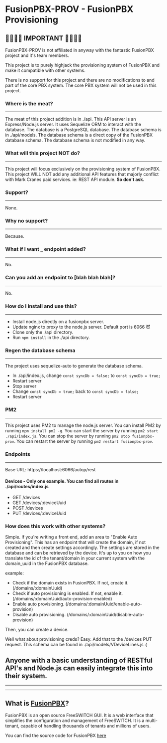 # FusionPBX-PROV - FusionPBX Provisioning

## 🔔🔔🔔🔔 IMPORTANT 🔔🔔🔔🔔

FusionPBX-PROV is not affiliated in anyway with the fantastic FusionPBX project and it's team members.

This project is to purely highjack the provisioning system of FusionPBX and make it compatible with other systems.

There is no support for this project and there are no modifications to and part of the core PBX system. The core PBX system will not be used in this project.

### Where is the meat?

---

The meat of this project addition is in ./api. This API server is an Express/Node.js server. It uses Sequelize ORM to interact with the database. The database is a PostgreSQL database. The database schema is in ./api/models. The database schema is a direct copy of the FusionPBX database schema. The database schema is not modified in any way.

### What will this project NOT do?

---

This project will focus exclusively on the provisioning system of FusionPBX. This project WILL NOT add any additional API features that majorly conflict with Mark Cranes paid services. ie: REST API module. **So don't ask.**

### Support?

---

None.

### Why no support?

---

Because.

### What if I want **\_** endpoint added?

---

No.

### Can you add an endpoint to [blah blah blah]?

---

No.

### How do I install and use this?

---

- Install node.js directly on a fusionpbx server.
- Update nginx to proxy to the node.js server. Default port is 6066 😈
- Clone only the ./api directory.
- Run `npm install` in the ./api directory.

### Regen the database schema

---

The project uses sequelize-auto to generate the database schema.

- In ./api/index.js, change `const syncDb = false;` to `const syncDb = true;`
- Restart server
- Stop server
- Change `const syncDb = true;` back to `const syncDb = false;`
- Restart server

### PM2

---

This project uses PM2 to manage the node.js server. You can install PM2 by running `npm install pm2 -g`. You can start the server by running `pm2 start ./api/index.js`. You can stop the server by running `pm2 stop fusionpbx-prov`. You can restart the server by running `pm2 restart fusionpbx-prov`.

### Endpoints

---

Base URL: https://localhost:6066/autop/rest

#### Devices - Only one example. You can find all routes in ./api/routes/index.js

- GET /devices
- GET /devices/:deviceUuid
- POST /devices
- PUT /devices/:deviceUuid

### How does this work with other systems?

Simple. If you're writing a front end, add an area to "Enable Auto Provisioning". This has an endpoint that will create the domain, if not created and then create settings accordingly. The settings are stored in the database and can be retrieved by the device. It's up to you on how you translate the id of the tenant/domain in your current system with the domain_uuid in the FusionPBX database.

example:

- Check if the domain exists in FusionPBX. If not, create it. (/domains/:domainUuid)
- Check if auto provisioning is enabled. If not, enable it. (/domains/:domainUuid/auto-provision-enabled)
- Enable auto provisioning. (/domains/:domainUuid/enable-auto-provision)
- Disable auto provisioning. (/domains/:domainUuid/disable-auto-provision)

Then, you can create a device.

Well what about provisioning creds? Easy. Add that to the /devices PUT request. This schema can be found in ./api/models/VDeviceLines.js :)

## Anyone with a basic understanding of RESTful API's and Node.js can easily integrate this into their system.

---

---

## What is [FusionPBX](https://www.fusionpbx.com/)?

FusionPBX is an open source FreeSWITCH GUI. It is a web interface that simplifies the configuration and management of FreeSWITCH. It is a multi-tenant, capable of handling thousands of tenants and millions of users.

You can find the source code for FusionPBX [here](https://github.com/fusionpbx/fusionpbx)

